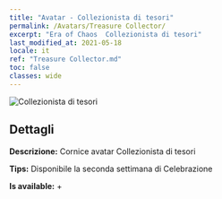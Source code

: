```yaml
---
title: "Avatar - Collezionista di tesori"
permalink: /Avatars/Treasure Collector/
excerpt: "Era of Chaos  Collezionista di tesori"
last_modified_at: 2021-05-18
locale: it
ref: "Treasure Collector.md"
toc: false
classes: wide
---
```

 ![Collezionista di tesori](/images/a/avatarFrame_19.png)

## Dettagli

 **Descrizione:** Cornice avatar Collezionista di tesori 

 **Tips:** Disponibile la seconda settimana di Celebrazione 

 **Is available:**  + 


